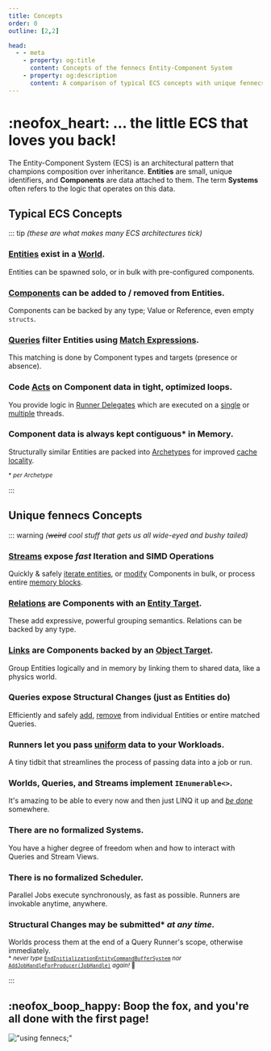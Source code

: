 ```yaml
---
title: Concepts
order: 0
outline: [2,2]

head:
  - - meta
    - property: og:title
      content: Concepts of the fennecs Entity-Component System
    - property: og:description
      content: A comparison of typical ECS concepts with unique fennecs features.
---
```


#  :neofox_heart: ... the little ECS that loves you back!
The Entity-Component System (ECS) is an architectural pattern that champions composition over inheritance. **Entities** are small, unique identifiers, and **Components** are data attached to them. The term **Systems** often refers to the logic that operates on this data. 

## Typical ECS Concepts 

::: tip *(these are what makes many ECS architectures tick)*
### [Entities](Entities/) exist in a [World](World.md). 
Entities can be spawned solo, or in bulk with pre-configured components.

### [Components](Components/) can be added to / removed from Entities.
Components can be backed by any type; Value or Reference, even empty `structs`.

### [Queries](Queries/) filter Entities using [Match Expressions](Queries/Matching.md).
This matching is done by Component types and targets (presence or absence).

### Code [Acts](Streams/Stream.For.md) on Component data in tight, optimized loops.
You provide logic in [Runner Delegates](Streams/Delegates.md) which are executed on a [single](Streams/Stream.For.md) or [multiple](Streams/Stream.Job.md) threads.

### Component data is always kept contiguous* in Memory.
Structurally similar Entities are packed into [Archetypes](/docs/Components/index.md#archetypes) for improved [cache locality](https://en.wikipedia.org/wiki/Locality_of_reference).

<sub>\* *per Archetype*</sub>

:::

## Unique fennecs Concepts 

::: warning *(~~weird~~ cool stuff that gets us all wide-eyed and bushy tailed)*
### [Streams](Streams/) expose *fast* Iteration and SIMD Operations 
Quickly & safely [iterate entities](Streams/Stream.For.md), or [modify](Streams/SIMD.md#streamblitc) Components in bulk, or process entire [memory blocks](Streams/Stream.Raw.md).

### [Relations](/docs/Keys/Relation.md) are Components with an [Entity Target](Queries/Matching.md#match-targets).
These add expressive, powerful grouping semantics. Relations can be backed by any type.

### [Links](/docs/Keys/Link.md) are Components backed by an [Object Target](Queries/Matching.md#match-targets).
Group Entities logically and in memory by linking them to shared data, like a physics world.

### Queries expose Structural Changes (just as Entities do)
Efficiently and safely [add](Queries/CRUD.md), [remove](Queries/CRUD.md) from individual Entities or entire matched Queries.

### Runners let you pass [uniform](Streams/Stream.For.md#uniforms-shmuniforms) data to your Workloads.
A tiny tidbit that streamlines the process of passing data into a job or run.

### Worlds, Queries, and Streams implement `IEnumerable<>`.
It's amazing to be able to every now and then just LINQ it up and <u>*be done*</u> somewhere.

### There are no formalized Systems.
You have a higher degree of freedom when and how to interact with Queries and Stream Views.

### There is no formalized Scheduler.
Parallel Jobs execute synchronously, as fast as possible. Runners are invokable anytime, anywhere.  

### Structural Changes may be submitted\* *at any time.*
Worlds process them at the end of a Query Runner's scope, otherwise immediately.  
<sub>\* *never type* [`EndInitializationEntityCommandBufferSystem`](https://docs.unity3d.com/Packages/com.unity.entities@1.0/api/Unity.Entities.EndInitializationEntityCommandBufferSystem.html) *nor* [`AddJobHandleForProducer(JobHandle)`](https://docs.unity.cn/Packages/com.unity.entities@1.0/api/Unity.Entities.EntityCommandBufferSystem.AddJobHandleForProducer.html) *again!* 🦊</sub>

:::

## :neofox_boop_happy: Boop the fox, and you're all done with the first page!
!["using fennecs;"](https://fennecs.tech/img/fennecs-rule.png)
